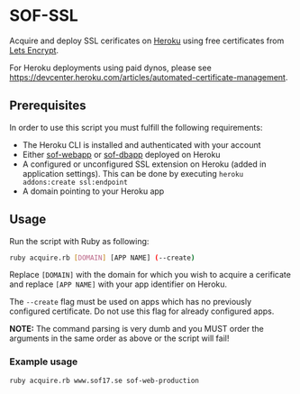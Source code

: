 # SOF-SSL
Acquire and deploy SSL cerificates on [Heroku](https://www.heroku.com/home) using free certificates from [Lets Encrypt](https://letsencrypt.org/).

For Heroku deployments using paid dynos, please see https://devcenter.heroku.com/articles/automated-certificate-management.

## Prerequisites
In order to use this script you must fulfill the following requirements:
- The Heroku CLI is installed and authenticated with your account
- Either [sof-webapp](https://github.com/studentorkesterfestivalen/sof-webapp) or [sof-dbapp](https://github.com/studentorkesterfestivalen/sof-dbapp) deployed on Heroku
- A configured or unconfigured SSL extension on Heroku (added in application settings). This can be done by executing `heroku addons:create ssl:endpoint`
- A domain pointing to your Heroku app

## Usage
Run the script with Ruby as following:
```bash
ruby acquire.rb [DOMAIN] [APP NAME] (--create)
```
Replace `[DOMAIN]` with the domain for which you wish to acquire a cerificate and replace `[APP NAME]` with your app identifier on Heroku.

The `--create` flag must be used on apps which has no previously configured certificate. Do not use this flag for already configured apps.

**NOTE:** The command parsing is very dumb and you MUST order the arguments in the same order as above or the script will fail!

### Example usage
```bash
ruby acquire.rb www.sof17.se sof-web-production
```
